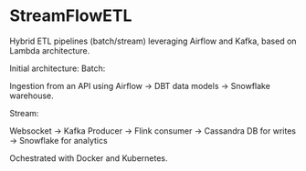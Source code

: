 # StreamFlowETL
Hybrid ETL pipelines (batch/stream) leveraging Airflow and Kafka, based on Lambda architecture.

Initial architecture:
Batch:

Ingestion from an API using Airflow -> DBT data models -> Snowflake warehouse.

Stream:

Websocket -> Kafka Producer -> Flink consumer -> Cassandra DB for writes -> Snowflake for analytics

Ochestrated with Docker and Kubernetes.

